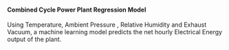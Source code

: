 #### Combined Cycle Power Plant Regression Model ####
Using Temperature, Ambient Pressure , Relative Humidity and Exhaust Vacuum, a machine learning model predicts the net hourly Electrical Energy output of the plant.
